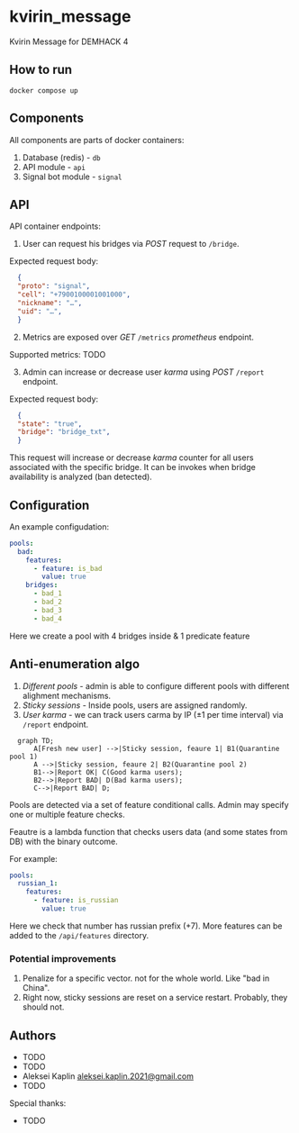 # kvirin_message

Kvirin Message for DEMHACK 4

## How to run

`docker compose up`

## Components

All components are parts of docker containers:

1. Database (redis) - `db`
2. API module - `api`
3. Signal bot module - `signal`

## API

API container endpoints:

1. User can request his bridges via *POST* request to `/bridge`.

Expected request body:

```json
  {
  "proto": "signal",
  "cell": "+7900100001001000",
  "nickname": "…",
  "uid": "…",
  }
```

2. Metrics are exposed over *GET* `/metrics` *prometheus* endpoint.

Supported metrics:
TODO

3. Admin can increase or decrease user *karma* using *POST* `/report` endpoint.

Expected request body:

```json
  {
  "state": "true",
  "bridge": "bridge_txt",
  }
```

This request will increase or decrease *karma* counter for all users associated with the specific bridge.
It can be invokes when bridge availability is analyzed (ban detected).

## Configuration

An example configudation:

```yaml
pools:
  bad:
    features:
      - feature: is_bad
        value: true
    bridges:
      - bad_1
      - bad_2
      - bad_3
      - bad_4
```

Here we create a pool with 4 bridges inside & 1 predicate feature

## Anti-enumeration algo

1. *Different pools* - admin is able to configure different pools with different alighment mechanisms.
2. *Sticky sessions* - Inside pools, users are assigned randomly.
3. *User karma* - we can track users carma by IP (±1 per time interval) via `/report` endpoint.

```mermaid
  graph TD;
      A[Fresh new user] -->|Sticky session, feaure 1| B1(Quarantine pool 1)
      A -->|Sticky session, feaure 2| B2(Quarantine pool 2)
      B1-->|Report OK| C(Good karma users);
      B2-->|Report BAD| D(Bad karma users);
      C-->|Report BAD| D;
```

Pools are detected via a set of feature conditional calls. Admin may specify one or multiple feature checks.

Feautre is a lambda function that checks users data (and some states from DB) with the binary outcome.

For example:

```yaml
pools:
  russian_1:
    features:
      - feature: is_russian
        value: true
```

Here we check that number has russian prefix (+7).
More features can be added to the `/api/features` directory.

### Potential improvements

1. Penalize for a specific vector. not for the whole world. Like "bad in China".
2. Right now, sticky sessions are reset on a service restart. Probably, they should not.

## Authors

* TODO
* TODO
* Aleksei Kaplin <aleksei.kaplin.2021@gmail.com>
* TODO

Special thanks:

* TODO
